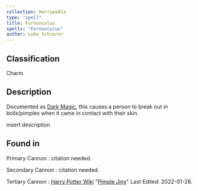 ```yaml
---
collection: Harrypedia
type: "spell"
title: Furnunculus
spells: "Furnunculus"
author: Luke Schierer
---
```


## Classification

Charm

## Description

Documented as [Dark Magic][], this causes a person to break out in boils/pimples when it came in contact with their skin.

[Dark Magic]: <../../dark>
insert description

## Found in

Primary Cannon
:   citation needed.

Secondary Cannon
:   citation needed.

Tertiary Cannon
:   [Harry Potter Wiki](https://harrypotter.fandom.com/)
    "[Pimple Jinx](https://harrypotter.fandom.com/wiki/Pimple_Jinx)"
	Last Edited: 2022-01-28.
